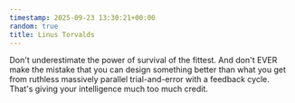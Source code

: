 ```yaml
---
timestamp: 2025-09-23 13:30:21+00:00
random: true
title: Linus Torvalds
---
```


Don't underestimate the power of survival of the fittest. And don't EVER make the mistake that you can design something better than what you get from ruthless massively parallel trial-and-error with a feedback cycle. That's giving your intelligence much too much credit.